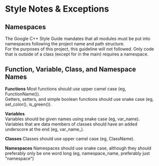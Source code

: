 # Style Notes & Exceptions

## Namespaces
The Google C++ Style Guide mandates that all modules must be put into namespaces following the project name and path structure.  
For the purposes of this project, this guideline will not followed. Only code that is outside of a class (except for in the main) requires a namespace.

## Function, Variable, Class, and Namespace Names
**Functions**
Most functions should use upper camel case (eg, FunctionName()).  
Getters, setters, and simple boolean functions should use snake case (eg, set_color(), is_green()).  
  
**Variables**  
Variables should be given names using snake case (eg, var_name).  
Variables that are data members of classes should have an added underscore at the end (eg, var_name_).  
  
**Classes**
Classes should use upper camel case (eg, ClassName).

**Namespaces**
Namespaces should use snake case, although they should preferably only be one word long (eg, namespace_name, preferably just "namespace")
